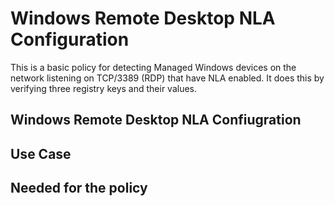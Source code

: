 # Windows Remote Desktop NLA Configuration

This is a basic policy for detecting Managed Windows devices on the network listening on TCP/3389 (RDP) that have NLA enabled. It does this by verifying three registry keys and their values.

## Windows Remote Desktop NLA Confiugration

## Use Case

## Needed for the policy
